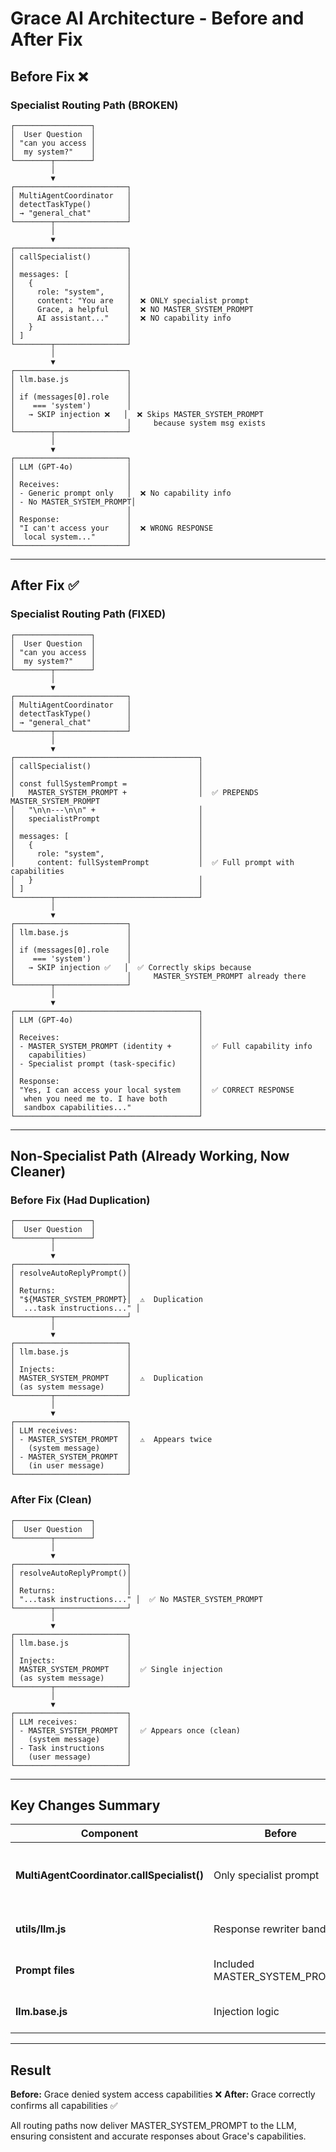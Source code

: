 # Grace AI Architecture - Before and After Fix

## Before Fix ❌

### Specialist Routing Path (BROKEN)
```
┌─────────────────┐
│  User Question  │
│ "can you access │
│  my system?"    │
└────────┬────────┘
         │
         ▼
┌─────────────────────────┐
│ MultiAgentCoordinator   │
│ detectTaskType()        │
│ → "general_chat"        │
└────────┬────────────────┘
         │
         ▼
┌─────────────────────────┐
│ callSpecialist()        │
│                         │
│ messages: [             │
│   {                     │
│     role: "system",     │
│     content: "You are   │  ❌ ONLY specialist prompt
│     Grace, a helpful    │  ❌ NO MASTER_SYSTEM_PROMPT
│     AI assistant..."    │  ❌ NO capability info
│   }                     │
│ ]                       │
└────────┬────────────────┘
         │
         ▼
┌─────────────────────────┐
│ llm.base.js             │
│                         │
│ if (messages[0].role    │
│    === 'system')        │
│   → SKIP injection ❌   │  ❌ Skips MASTER_SYSTEM_PROMPT
│                         │     because system msg exists
└────────┬────────────────┘
         │
         ▼
┌─────────────────────────┐
│ LLM (GPT-4o)            │
│                         │
│ Receives:               │
│ - Generic prompt only   │  ❌ No capability info
│ - No MASTER_SYSTEM_PROMPT│
│                         │
│ Response:               │
│ "I can't access your    │  ❌ WRONG RESPONSE
│  local system..."       │
└─────────────────────────┘
```

---

## After Fix ✅

### Specialist Routing Path (FIXED)
```
┌─────────────────┐
│  User Question  │
│ "can you access │
│  my system?"    │
└────────┬────────┘
         │
         ▼
┌─────────────────────────┐
│ MultiAgentCoordinator   │
│ detectTaskType()        │
│ → "general_chat"        │
└────────┬────────────────┘
         │
         ▼
┌─────────────────────────────────────────┐
│ callSpecialist()                        │
│                                         │
│ const fullSystemPrompt =                │
│   MASTER_SYSTEM_PROMPT +                │  ✅ PREPENDS MASTER_SYSTEM_PROMPT
│   "\n\n---\n\n" +                       │
│   specialistPrompt                      │
│                                         │
│ messages: [                             │
│   {                                     │
│     role: "system",                     │
│     content: fullSystemPrompt           │  ✅ Full prompt with capabilities
│   }                                     │
│ ]                                       │
└────────┬────────────────────────────────┘
         │
         ▼
┌─────────────────────────┐
│ llm.base.js             │
│                         │
│ if (messages[0].role    │
│    === 'system')        │
│   → SKIP injection ✅   │  ✅ Correctly skips because
│                         │     MASTER_SYSTEM_PROMPT already there
└────────┬────────────────┘
         │
         ▼
┌─────────────────────────────────────────┐
│ LLM (GPT-4o)                            │
│                                         │
│ Receives:                               │
│ - MASTER_SYSTEM_PROMPT (identity +      │  ✅ Full capability info
│   capabilities)                         │
│ - Specialist prompt (task-specific)     │
│                                         │
│ Response:                               │
│ "Yes, I can access your local system    │  ✅ CORRECT RESPONSE
│  when you need me to. I have both       │
│  sandbox capabilities..."               │
└─────────────────────────────────────────┘
```

---

## Non-Specialist Path (Already Working, Now Cleaner)

### Before Fix (Had Duplication)
```
┌─────────────────┐
│  User Question  │
└────────┬────────┘
         │
         ▼
┌─────────────────────────┐
│ resolveAutoReplyPrompt()│
│                         │
│ Returns:                │
│ "${MASTER_SYSTEM_PROMPT}│  ⚠️  Duplication
│  ...task instructions..." │
└────────┬────────────────┘
         │
         ▼
┌─────────────────────────┐
│ llm.base.js             │
│                         │
│ Injects:                │
│ MASTER_SYSTEM_PROMPT    │  ⚠️  Duplication
│ (as system message)     │
└────────┬────────────────┘
         │
         ▼
┌─────────────────────────┐
│ LLM receives:           │
│ - MASTER_SYSTEM_PROMPT  │  ⚠️  Appears twice
│   (system message)      │
│ - MASTER_SYSTEM_PROMPT  │
│   (in user message)     │
└─────────────────────────┘
```

### After Fix (Clean)
```
┌─────────────────┐
│  User Question  │
└────────┬────────┘
         │
         ▼
┌─────────────────────────┐
│ resolveAutoReplyPrompt()│
│                         │
│ Returns:                │
│ "...task instructions..." │  ✅ No MASTER_SYSTEM_PROMPT
└────────┬────────────────┘
         │
         ▼
┌─────────────────────────┐
│ llm.base.js             │
│                         │
│ Injects:                │
│ MASTER_SYSTEM_PROMPT    │  ✅ Single injection
│ (as system message)     │
└────────┬────────────────┘
         │
         ▼
┌─────────────────────────┐
│ LLM receives:           │
│ - MASTER_SYSTEM_PROMPT  │  ✅ Appears once (clean)
│   (system message)      │
│ - Task instructions     │
│   (user message)        │
└─────────────────────────┘
```

---

## Key Changes Summary

| Component | Before | After | Impact |
|-----------|--------|-------|--------|
| **MultiAgentCoordinator.callSpecialist()** | Only specialist prompt | MASTER_SYSTEM_PROMPT + specialist prompt | ✅ Capabilities info reaches LLM |
| **utils/llm.js** | Response rewriter band-aid | Removed | ✅ Cleaner code, fix at source |
| **Prompt files** | Included MASTER_SYSTEM_PROMPT | Removed duplication | ✅ Single source of truth |
| **llm.base.js** | Injection logic | Unchanged | ✅ Still works correctly |

---

## Result

**Before:** Grace denied system access capabilities ❌
**After:** Grace correctly confirms all capabilities ✅

All routing paths now deliver MASTER_SYSTEM_PROMPT to the LLM, ensuring consistent and accurate responses about Grace's capabilities.
